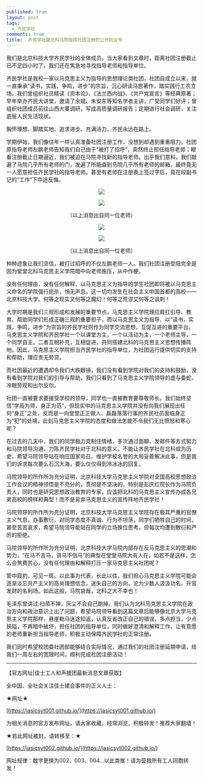 ```yaml
---
published: true
layout: post
tags:
  - 齐民学社
comments: true
title:  齐民学社就北科马院阻挠社团注册的公开抗议书
---
```



我们是北京科技大学齐民学社的全体成员。当大家看到文章时，距离社团注册截止已不足四小时了，我们还在焦急地寻找指导老师和指导单位。

齐民学社是我校一家以马克思主义为指导的思想理论类社团，社团自成立以来，就一直秉承“读书，实践，争鸣，进步”的宗旨，沉心研读马恩著作，踏实践行工农立场。我们曾组织社员精读《资本论》、《法兰西内战》、《共产党宣言》等经典原著；早年举办齐民大讲堂，邀请了余斌、朱安东等知名学者主讲，广受同学们好评；曾组织社团成员前往山西大寨调研，写成高质量调研报告；定期进行社会调研，关注底层人民生活现状。

胸怀理想、脚踏实地、追求进步、充满活力，齐民永远在路上。

学期伊始，我们像往年一样认真准备社团注册工作，没想到却遇到重重阻力。社团原指导老师左鹏老师告知我们自己由于“被打了招呼”，突然终止担任指导老师；眼看注册截止日期逼近，我们被迫在马院寻找新的指导老师。出乎我们意料，我们敲遍了马院几乎所有老师的门，发遍了所能查到马院几乎所有老师的邮箱，最终竟无一人愿意担任齐民学社的指导老师。甚至有老师在注册表上签过字后，竟在段副书记的“工作”下中途反悔。

<p align="center"> <img src="https://i.loli.net/2018/09/26/5bab22cbe8928.jpg"> </p>

<p align="center"> <img src="https://i.loli.net/2018/09/26/5bab242406b15.jpg"> </p>

<p align="center"> （以上消息出自同一位老师） </p>

<p align="center"> <img src="https://i.loli.net/2018/09/26/5bab230c7d6a3.jpg"> </p>

<p align="center"> <img src="https://i.loli.net/2018/09/26/5bab244dece98.jpg"> </p>

<p align="center"> （以上消息出自同一位老师） </p>


种种迹象让我们坚信，被打过招呼的不仅左鹏老师一人。我们社团注册受阻完全是因为堂堂北科马克思主义学院暗中向老师施压，从中作梗。

没有任何理由，没有任何解释，以马克思主义为指导的学生社团即将被以马克思主义命名的学院强行扼杀，悄无声息，这一切均发生在社会主义中国首都的高校——北京科技大学。何等之现实又何等之魔幻！何等之荒谬又何等之讽刺！

大学时期是我们三观形成和发展的重要节点，马克思主义学院理应肩扛引导、教育、帮助同学们形成正确三观的重要担子，而以马克思主义为指导、以“读书，实践，争鸣，进步”为宗旨的齐民学社则作为同学交流思想，互促互进的重要平台。马克思主义学院和齐民学社一个以课堂为主，一个以活动为主，一个老师主导，一个同学自主。二者互相补充，互相促进，共同搭建北科的马克思主义思想传播阵地。因此，马克思主义学院担当齐民学社的指导单位，为社团运行提供切实的支持和帮助，理应责无旁贷。
 
而社团最近的遭遇却令我们大跌眼镜，我们没有看到学院对我们的支持和鼓励，没有看到学院对我们的引导与帮助，我们只看到了马克思主义学院领导的虚与委蛇、冷眼旁观和出尔反尔。
 
社团一直被要求要接受学校的领导，同学也一直被教育要尊敬师长。我们始终坚信“学高为师，身正为范”，但现实中的马克思主义学院并没有向我们展现出任何“身正”之处，反而是一向堂堂正正做人、磊磊落落行事的齐民社员面临身正为“犯”的处境，此刻马克思主义学院的态度和做法怎能不令我们无比愤怒和寒心呢？

在过去的几天中，我们的同学极力克制住情绪，多次通过面聊、发邮件等方式努力和马院领导沟通，力陈齐民学社对于北科的意义，不能让齐民学社在北科成为历史，希望马院领导站在响应国家号召、维护学校名誉的大局妥善解决此事，但是我们的诉求每次要么石沉大海，要么仅仅得到冷冰冰的回复。

马院领导的所作所为充分证明，北京科技大学马克思主义学院对全国高校思想政治工作会议的精神领悟是不充分的，贯彻是不坚决的，特别是彭庆红院长作为马院负责人，同时也是研究思想政治教育的专家，应该把北科的马克思主义宣传办成各兄弟高校的榜样和典型！而不是背弃马克思主义的宣传阵地齐民学社！
 
马院领导的所作所为充分证明，北京科技大学马克思主义学院存在极其严重的官僚主义气息，办事敷衍，对同学态度不真诚、行为不坦荡，同学们牺牲自己的时间，甚至苦苦哀求，希望马院领导能站在同学的立场换位思考，但每次均遭到敷衍和严厉的拒绝。
 
马院领导的所作所为充分证明，北京科技大学马院内部存在反马克思主义的思潮和势力，“在马不言马，讲马不信马”的典型在堂堂马院大有人在，如若不是这样，怎么会煞费苦心，没有任何理由和解释打压一家马克思主义社团呢？
 
管中窥豹，可见一斑。以此事为代表，长此以往，我们担心马克思主义学院可能会逐渐淡忘共产主义的高尚理想信念，迷失自己的方向，沦为少数人汲汲功名、升官发财的名利场。如此这般，马院哀哉，北科之大不幸也！
 
毛泽东曾讲过:扫帚不掸，灰尘不会自己跑掉。我们认为北科马克思主义学院在政治方向和政治意识上出了问题，希望马院领导看到这篇文章后能够像北京大学马克思主义学院那样，悬崖勒马迷途知返，认真反省改正自己的错误，多点担当，少点狭隘，不再暗中破坏，担任社团的指导单位，同时做好澄清和解释工作，让有意愿的老师重新担当指导老师，积极主动保障齐民学社的正常注册。
 
我们同时希望校团委社团部能够结合实际情况，通过我们的社团注册延期申请，给我们一周左右的宽限时间，顺利完成社团注册活动！


---
【官方网址|佳士工人和声援团最新消息文章获取】

全中国、全社会关注佳士建会事件的正义人士：

★网址★

[https://jasicsyt001.github.io/](https://jasicsyt001.github.io/)

为相关消息的官方发布网址，请大家收藏，经常浏览，积极转发！推荐大家翻墙！

★若此网址被封，请转移至：★

[https://jasicsyt002.github.io/](https://jasicsyt002.github.io/)

网址规律：数字更换为002、003、004...以此类推！请为营救所有工人同胞转发！


